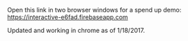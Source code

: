 Open this link in two browser windows for a spend up demo:
https://interactive-e6fad.firebaseapp.com

Updated and working in chrome as of 1/18/2017.

